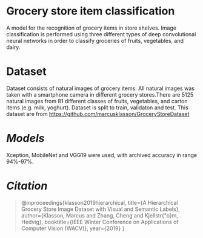 #  ****Grocery store item classification****
A model for the recognition of grocery items in store shelves. Image classification is performed using three different types of deep convolutional neural networks in order to classify groceries of fruits, vegetables, and dairy.

 # ****Dataset****
Dataset consists of natural images of grocery items. All natural images was taken with a smartphone camera in different grocery stores.There are 5125 natural images from 81 different classes of fruits, vegetables, and carton items (e.g. milk, yoghurt). Dataset is split to train, validaton and test. This dataset are from https://github.com/marcusklasson/GroceryStoreDataset

 #  ***Models*** 
 Xception, MobileNet and VGG19 were used, with archived accuracy in range 94%-97%.

 #  ***Citation*** 
 
> @inproceedings{klasson2019hierarchical,
  title={A Hierarchical Grocery Store Image Dataset with Visual and Semantic Labels},
  author={Klasson, Marcus and Zhang, Cheng and Kjellstr{\"o}m, Hedvig},
  booktitle={IEEE Winter Conference on Applications of Computer Vision (WACV)},
  year={2019}
}

